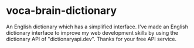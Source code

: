 # voca-brain-dictionary
An English dictionary which has a simplified interface. 
I've made an English dictionary interface to improve my web development skills by using the dictionary API of "dictionaryapi.dev". Thanks for your free API service.
